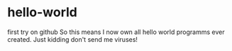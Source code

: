 # hello-world
first try on github
So this means I now own all hello world programms ever created.
Just kidding don't send me viruses!
